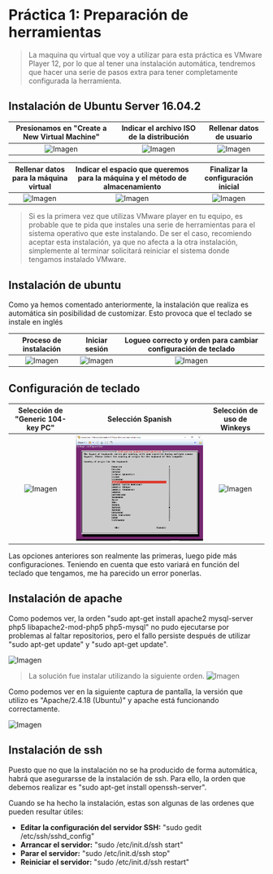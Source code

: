 # Práctica 1: Preparación de herramientas

> La maquina qu virtual que voy a utilizar para esta práctica es VMware Player 12, por lo que al tener una instalación automática, tendremos que hacer una serie de pasos extra para tener completamente configurada la herramienta.

## Instalación de Ubuntu Server 16.04.2

| Presionamos en "Create a New Virtual Machine" | Indicar el archivo ISO de la distribución | Rellenar datos de usuario |
| :-------------: | :-------------: | :-------------: |
| ![Imagen](https://github.com/JoseAdriGP/SWAP-Practicas/blob/master/Practicas/P1/Images/p1-1.PNG) | ![Imagen](https://github.com/JoseAdriGP/SWAP-Practicas/blob/master/Practicas/P1/Images/p1-2.PNG) | ![Imagen](https://github.com/JoseAdriGP/SWAP-Practicas/blob/master/Practicas/P1/Images/P1-3.png)

| Rellenar datos para la máquina virtual | Indicar el espacio que queremos para la máquina y el método de almacenamiento | Finalizar la configuración inicial |
| :-------------: | :-------------: | :-------------: |
| ![Imagen](https://github.com/JoseAdriGP/SWAP-Practicas/blob/master/Practicas/P1/Images/P1-4.png) | ![Imagen](https://github.com/JoseAdriGP/SWAP-Practicas/blob/master/Practicas/P1/Images/P1-5.png) | ![Imagen](https://github.com/JoseAdriGP/SWAP-Practicas/blob/master/Practicas/P1/Images/P1-6.png)

> Si es la primera vez que utilizas VMware player en tu equipo, es probable que te pida que instales una serie de herramientas para el sistema operativo que este instalando. De ser el caso, recomiendo aceptar esta instalación, ya que no afecta a la otra instalación, simplemente al terminar solicitará reiniciar el sistema donde tengamos instalado VMware. 

## Instalación de ubuntu

Como ya hemos comentado anteriormente, la instalación que realiza es automática sin posibilidad de customizar. Esto provoca que el teclado se instale en inglés 

| Proceso de instalación | Iniciar sesión | Logueo correcto y orden para cambiar configuración de teclado |
| :-------------: | :-------------: | :-------------: |
| ![Imagen](https://github.com/JoseAdriGP/SWAP-Practicas/blob/master/Practicas/P1/Images/P1-7.png) | ![Imagen](https://github.com/JoseAdriGP/SWAP-Practicas/blob/master/Practicas/P1/Images/P1-8.png) | ![Imagen](https://github.com/JoseAdriGP/SWAP-Practicas/blob/master/Practicas/P1/Images/P1-9.png)


## Configuración de teclado

| Selección de "Generic 104-key PC" | Selección Spanish | Selección de uso de Winkeys |
| :-------------: | :-------------: | :-------------: |
| ![Imagen](https://github.com/JoseAdriGP/SWAP-Practicas/blob/master/Practicas/P1/Images/P1-11.png) | ![Imagen](./Images/P1-12.png) | ![Imagen](https://github.com/JoseAdriGP/SWAP-Practicas/blob/master/Practicas/P1/Images/P1-13.png)

Las opciones anteriores son realmente las primeras, luego pide más configuraciones. Teniendo en cuenta que esto variará en función del teclado que tengamos, me ha parecido un error ponerlas. 

## Instalación de apache

Como podemos ver, la orden "sudo apt-get install apache2 mysql-server php5 libapache2-mod-php5 php5-mysql" no pudo ejecutarse por problemas al faltar repositorios, pero el fallo persiste después de utilizar "sudo apt-get update" y "sudo apt-get update". 

![Imagen](https://github.com/JoseAdriGP/SWAP-Practicas/blob/master/Practicas/P1/Images/P1-14.png)
> La solución fue instalar utilizando la siguiente orden. 
![Imagen](https://github.com/JoseAdriGP/SWAP-Practicas/blob/master/Practicas/P1/Images/P1-15.png)

 Como podemos ver en la siguiente captura de pantalla, la versión que utilizo es "Apache/2.4.18 (Ubuntu)" y apache está funcionando correctamente.
 
![Imagen](https://github.com/JoseAdriGP/SWAP-Practicas/blob/master/Practicas/P1/Images/P1-16.png)

## Instalación de ssh

Puesto que no que la instalación no se ha producido de forma automática, habrá que asegurarsse de la instalación de ssh. Para ello, la orden que debemos realizar es "sudo apt-get install openssh-server".

Cuando se ha hecho la instalación, estas son algunas de las ordenes que pueden resultar útiles:
- **Editar la configuración del servidor SSH:** "sudo gedit /etc/ssh/sshd_config"
- **Arrancar el servidor:** "sudo /etc/init.d/ssh start"
- **Parar el servidor:** "sudo /etc/init.d/ssh stop"
- **Reiniciar el servidor:** "sudo /etc/init.d/ssh restart"
